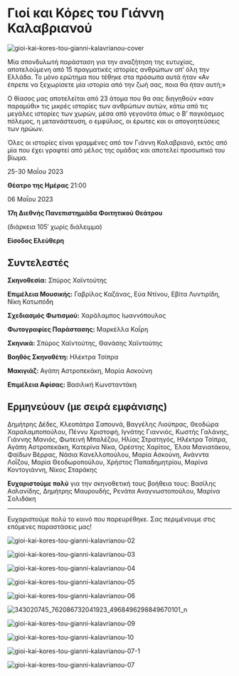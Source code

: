 # Γιοί και Κόρες του Γιάννη Καλαβριανού

![gioi-kai-kores-tou-gianni-kalavrianou-cover](https://github.com/theatrikiopa/theatrikiopa.eu/assets/16403754/cc46964d-45c0-4293-b3b6-09d766356ae6)

Μία σπονδυλωτή παράσταση για την αναζήτηση της ευτυχίας, αποτελούμενη από 15 πραγματικές ιστορίες ανθρώπων απ’ όλη την Ελλάδα. Το μόνο ερώτημα που τέθηκε στα πρόσωπα αυτά ήταν «Αν έπρεπε να ξεχωρίσετε μία ιστορία από την ζωή σας, ποια θα ήταν αυτή;»

Ο θίασος μας αποτελείται από 23 άτομα που θα σας διηγηθούν «σαν παραμύθι» τις μικρές ιστορίες των ανθρώπων αυτών, κάτω από τις μεγάλες ιστορίες των χωρών, μέσα από γεγονότα όπως ο Β’ παγκόσμιος πόλεμος, η μετανάστευση, ο εμφύλιος, οι έρωτες και οι απογοητεύσεις των ηρώων.

Όλες οι ιστορίες είναι γραμμένες από τον Γιάννη Καλαβριανό, εκτός από μία που έχει γραφτεί από μέλος της ομάδας και αποτελεί προσωπικό του βίωμα.

25-30 Μαΐου 2023

**Θέατρο της Ημέρας** 21:00

06 Μαΐου 2023

**17η Διεθνής Πανεπιστημιάδα Φοιτητικού Θεάτρου**

(διάρκεια 105′ χωρίς διάλειμμα)

**Είσοδος Ελεύθερη**

## Συντελεστές
**Σκηνοθεσία:** Σπύρος Χαϊντούτης

**Επιμέλεια Μουσικής:** Γαβρίλος Καζάνας, Εύα Ντίνου, Εβίτα Λυντιρίδη, Νίκη Κατωπόδη

**Σχεδιασμός Φωτισμού:** Χαράλαμπος Ιωαννόπουλος

**Φωτογραφίες Παράστασης:** Μαρκέλλα Καΐρη

**Σκηνικά:** Σπύρος Χαϊντούτης, Θανάσης Χαϊντούτης

**Βοηθός Σκηνοθέτη:** Ηλέκτρα Τσίπρα

**Μακιγιάζ:** Αγάπη Αστροπεκάκη, Μαρία Ασκούνη

**Επιμέλεια Αφίσας:** Βασιλική Κωνσταντάκη

## Ερμηνεύουν (με σειρά εμφάνισης)
Δημήτρης Δέδες, Κλεοπάτρα Σαπουνά, Βαγγέλης Λιούπρας, Θεοδώρα Χαραλαμποπούλου, Πέννυ Χριστοφή, Ιγνάτης Γιαννιός, Κωστής Γαλάνης, Γιάννης Μανιός, Φωτεινή Μπαλέζου, Ηλίας Στρατηγός, Ηλέκτρα Τσίπρα, Αγάπη Αστροπεκάκη, Κατερίνα Νίκα, Ορέστης Χαρίτος, Έλσα Μανιατάκου, Φαίδων Βέρρας, Νάσια Κανελλοπούλου, Μαρία Ασκούνη, Ανάνντα Λοΐζου, Μαρία Θεοδωροπούλου, Χρήστος Παπαδημητρίου, Μαρίνα Κοντογιάννη, Νίκος Σταράκης

**Ευχαριστούμε πολύ** για την σκηνοθετική τους βοήθεια τους: Βασίλης Ασλανίδης, Δημήτρης Μαυρουδής, Ρενάτα Αναγνωστοπούλου, Μαρίνα Σολιδάκη

***

Ευχαριστούμε πολύ το κοινό που παρευρέθηκε.
Σας περιμένουμε στις επόμενες παραστάσεις μας!

![gioi-kai-kores-tou-gianni-kalavrianou-02](https://github.com/theatrikiopa/theatrikiopa.eu/assets/16403754/fc1db3ed-e962-4834-b321-93a0cfa570b8)

![gioi-kai-kores-tou-gianni-kalavrianou-03](https://github.com/theatrikiopa/theatrikiopa.eu/assets/16403754/4a505138-9119-43e9-b6be-14f424e8d09a)

![gioi-kai-kores-tou-gianni-kalavrianou-04](https://github.com/theatrikiopa/theatrikiopa.eu/assets/16403754/273bb101-a363-4e6a-9288-e59ad333bfd6)

![gioi-kai-kores-tou-gianni-kalavrianou-05](https://github.com/theatrikiopa/theatrikiopa.eu/assets/16403754/870024fe-13c6-4f8b-9ffb-88804bee7645)

![gioi-kai-kores-tou-gianni-kalavrianou-06](https://github.com/theatrikiopa/theatrikiopa.eu/assets/16403754/7bc10630-e4bb-4f92-8726-383fff01a91a)

![343020745_762086732041923_4968496298849670101_n](https://github.com/theatrikiopa/theatrikiopa.eu/assets/16403754/354bb518-b43e-4c0a-aea0-9a0d5879d37f)

![gioi-kai-kores-tou-gianni-kalavrianou-09](https://github.com/theatrikiopa/theatrikiopa.eu/assets/16403754/5e119581-b2de-4141-9b83-3ef272342405)

![gioi-kai-kores-tou-gianni-kalavrianou-10](https://github.com/theatrikiopa/theatrikiopa.eu/assets/16403754/b7fb9513-dbce-419c-aa12-1fe28f5123ba)

![gioi-kai-kores-tou-gianni-kalavrianou-07-1](https://github.com/theatrikiopa/theatrikiopa.eu/assets/16403754/a01ee188-d248-41fe-ba7e-6a01bb0c996e)

![gioi-kai-kores-tou-gianni-kalavrianou-07](https://github.com/theatrikiopa/theatrikiopa.eu/assets/16403754/e249035a-cd2b-407e-9e14-76c2ffc1889f)
